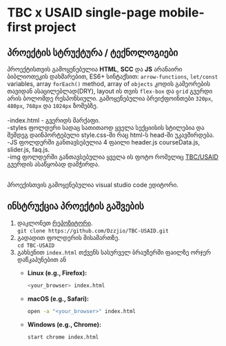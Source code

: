 # TBC x USAID single-page **mobile-first** project

## პროექტის სტრუქტურა / ტექნოლოგიები

პროექტისთვის გამოყენებულია **HTML**, **SCC** და **JS** არანაირი ბიბლიოთეკის დახმარებით, ES6+ სინტაქსით: `arrow-functions`, `let/const` variables, array `forEach()` method, array of `objects` კოდის გამეორების თავიდან ასაცილებლად(DRY), layout ის თვის `flex-box` და `grid` გვერდი არის ბოლომდე რესპონსიული. გამოყენებულია ბრეიქფოინთები `320px`, `480px`, `768px` და `1024px` ზომებზე.  <br><br>
-index.html - გვერიდს მარქაფი.<br>
-styles ფოლდერი სადაც სათითაოდ ყველა სექციისის სტილებია და შემდეგ დაინპორტებული style.css-ში რაც html-ს head-ში უკავშირდება.<br>
-JS ფოლდერში განთავსებულია 4 ფაილი header.js courseData.js, slider.js, faq.js.<br>
-img ფოლდერში განთავსებულია ყველა ის ფოტო რომელიც [TBC/USAID](https://www.tbcacademy.ge/usaid) გვერდის ასაწყობად დამჭირდა.<br><br>

პროექისთვის გამოყენებულია visual studio code ედიტორი.

## ინსტრუქცია პროექტის გაშვების

1. დაკლონეთ [რეპოზიტორი](https://github.com/Dzzjio/TBC-USAID.git).<br>
    `git clone https://github.com/Dzzjio/TBC-USAID.git`
2. გადადით ფოლდერის მისამართზე.<br>
    `cd TBC-USAID`
3. გახსენით `index.html` თქვენს სასურველ ბრაუზერში ფაილზე ორჯერ დაწკაპუნებით ან 
   - **Linux (e.g., Firefox):**

     ```bash
     <your_browser> index.html
     ```

   - **macOS (e.g., Safari):**

     ```bash
     open -a "<your_browser>" index.html
     ```

   - **Windows (e.g., Chrome):**

     ```bash
     start chrome index.html
     ```
